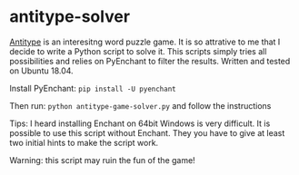 # antitype-solver
[Antitype](https://apps.apple.com/us/app/antitype/id1117100543) is an interesitng word puzzle game. It is so attrative to me that I decide to write a Python script to solve it. This scripts simply tries all possibilities and relies on PyEnchant to filter the results. Written and tested on Ubuntu 18.04. 

Install PyEnchant: 
  ```pip install -U pyenchant```

Then run: 
  ```python antitype-game-solver.py```
and follow the instructions

Tips: I heard installing Enchant on 64bit Windows is very difficult. It is possible to use this script without Enchant. They you have to give at least two initial hints to make the script work. 

Warning: this script may ruin the fun of the game!
